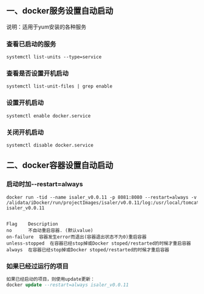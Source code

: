 ## 一、docker服务设置自动启动

说明：适用于yum安装的各种服务



### 查看已启动的服务

```
systemctl list-units --type=service
```



### 查看是否设置开机启动

```
systemctl list-unit-files | grep enable
```



### 设置开机启动

```
systemctl enable docker.service
```



### 关闭开机启动

```
systemctl disable docker.service
```



## 二、docker容器设置自动启动



### 启动时加--restart=always

```
docker run -tid --name isaler_v0.0.11 -p 8081:8080 --restart=always -v /alidata/iDocker/run/projectImages/isaler/v0.0.11/log:/usr/local/tomcat/logs isaler_v0.0.11


Flag	Description
no		不自动重启容器. (默认value)
on-failure 	容器发生error而退出(容器退出状态不为0)重启容器
unless-stopped 	在容器已经stop掉或Docker stoped/restarted的时候才重启容器
always 	在容器已经stop掉或Docker stoped/restarted的时候才重启容器
```



### 如果已经过运行的项目

```sql
如果已经启动的项目，则使用update更新：
docker update --restart=always isaler_v0.0.11
```